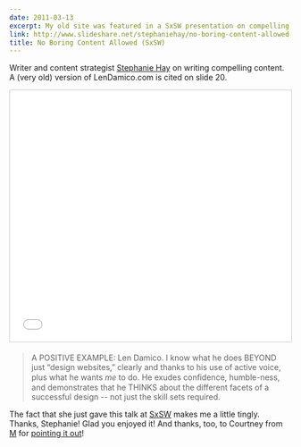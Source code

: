 ```yaml
---
date: 2011-03-13
excerpt: My old site was featured in a SxSW presentation on compelling web content. NBD.
link: http://www.slideshare.net/stephaniehay/no-boring-content-allowed-4824472/20
title: No Boring Content Allowed (SxSW)
---
```


Writer and content strategist&nbsp;[Stephanie Hay](http://stephaniehay.com) on writing compelling content. A (very old) version of LenDamico.com is cited on slide 20.

<iframe src="//www.slideshare.net/slideshow/embed_code/key/oGvpqwCFdZsLy1?startSlide=20" width="800" height="450" frameborder="0" marginwidth="0" marginheight="0" scrolling="no" style="border:1px solid #CCC; border-width:1px; margin-bottom:5px; max-width: 100%;" allowfullscreen> </iframe>

> A POSITIVE EXAMPLE: Len Damico. I know what he does BEYOND just “design websites,” clearly and thanks to his use of active voice, plus what he wants *me*&nbsp;to do. He exudes conﬁdence, humble-ness, and demonstrates that he THINKS about the different facets of a successful design -- not just the skill sets required.

The fact that she just gave this talk at [SxSW](http://schedule.sxsw.com/events/event_IAP5783) makes me a little tingly. Thanks, Stephanie! Glad you enjoyed it! And thanks, too, to Courtney from [M](http://agency-m.com) for [pointing it out](https://www.facebook.com/photo.php?fbid=10100700507309624&amp;set=a.10100592418984494.3418232.9347510)!
